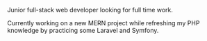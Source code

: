 Junior full-stack web developer looking for full time work.

Currently working on a new MERN project while refreshing my PHP knowledge by practicing some Laravel and Symfony.
